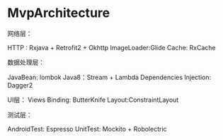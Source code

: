 # MvpArchitecture

网络层：

HTTP : Rxjava + Retrofit2 + Okhttp
ImageLoader:Glide
Cache: RxCache

数据处理层：

JavaBean: lombok
Java8：Stream + Lambda
Dependencies Injection: Dagger2

UI层：
Views Binding: ButterKnife
Layout:ConstraintLayout

测试层：

AndroidTest: Espresso
UnitTest: Mockito + Robolectric

